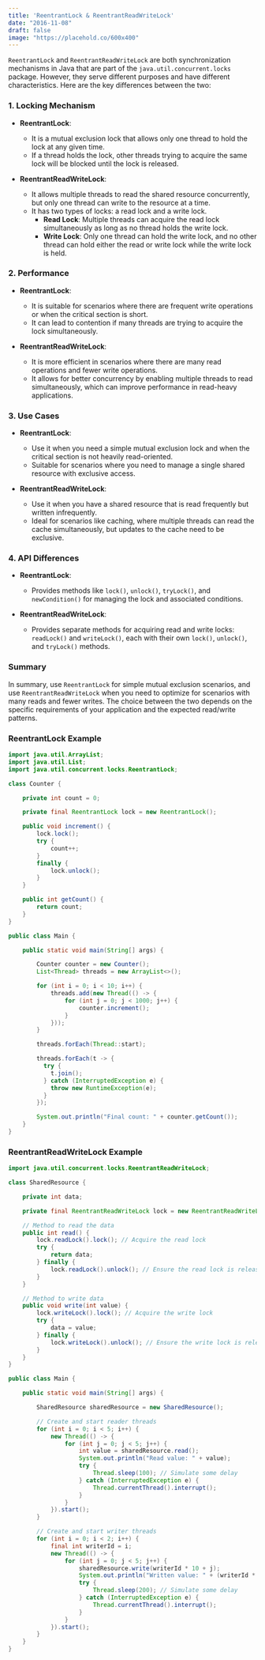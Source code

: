 ```yaml
---
title: 'ReentrantLock & ReentrantReadWriteLock'
date: "2016-11-08"
draft: false
image: "https://placehold.co/600x400"
---
```


`ReentrantLock` and `ReentrantReadWriteLock` are both synchronization mechanisms in Java that are part of the `java.util.concurrent.locks` package. However, they serve different purposes and have different characteristics. Here are the key differences between the two:

### 1. Locking Mechanism

- **ReentrantLock**:
    - It is a mutual exclusion lock that allows only one thread to hold the lock at any given time.
    - If a thread holds the lock, other threads trying to acquire the same lock will be blocked until the lock is released.

- **ReentrantReadWriteLock**:
    - It allows multiple threads to read the shared resource concurrently, but only one thread can write to the resource at a time.
    - It has two types of locks: a read lock and a write lock.
        - **Read Lock**: Multiple threads can acquire the read lock simultaneously as long as no thread holds the write lock.
        - **Write Lock**: Only one thread can hold the write lock, and no other thread can hold either the read or write lock while the write lock is held.

### 2. Performance

- **ReentrantLock**:
    - It is suitable for scenarios where there are frequent write operations or when the critical section is short.
    - It can lead to contention if many threads are trying to acquire the lock simultaneously.

- **ReentrantReadWriteLock**:
    - It is more efficient in scenarios where there are many read operations and fewer write operations.
    - It allows for better concurrency by enabling multiple threads to read simultaneously, which can improve performance in read-heavy applications.

### 3. Use Cases

- **ReentrantLock**:
    - Use it when you need a simple mutual exclusion lock and when the critical section is not heavily read-oriented.
    - Suitable for scenarios where you need to manage a single shared resource with exclusive access.

- **ReentrantReadWriteLock**:
    - Use it when you have a shared resource that is read frequently but written infrequently.
    - Ideal for scenarios like caching, where multiple threads can read the cache simultaneously, but updates to the cache need to be exclusive.

### 4. API Differences

- **ReentrantLock**:
    - Provides methods like `lock()`, `unlock()`, `tryLock()`, and `newCondition()` for managing the lock and associated conditions.

- **ReentrantReadWriteLock**:
    - Provides separate methods for acquiring read and write locks: `readLock()` and `writeLock()`, each with their own `lock()`, `unlock()`, and `tryLock()` methods.

### Summary

In summary, use `ReentrantLock` for simple mutual exclusion scenarios, and use `ReentrantReadWriteLock` when you need to optimize for scenarios with many reads and fewer writes. The choice between the two depends on the specific requirements of your application and the expected read/write patterns.

### ReentrantLock Example

```java
import java.util.ArrayList;
import java.util.List;
import java.util.concurrent.locks.ReentrantLock;

class Counter {

    private int count = 0;

    private final ReentrantLock lock = new ReentrantLock();

    public void increment() {
        lock.lock();
        try {
            count++;
        }
        finally {
            lock.unlock();
        }
    }

    public int getCount() {
        return count;
    }
}

public class Main {

    public static void main(String[] args) {

        Counter counter = new Counter();
        List<Thread> threads = new ArrayList<>();

        for (int i = 0; i < 10; i++) {
            threads.add(new Thread(() -> {
                for (int j = 0; j < 1000; j++) {
                    counter.increment();
                }
            }));
        }

        threads.forEach(Thread::start);

        threads.forEach(t -> {
          try {
            t.join();
          } catch (InterruptedException e) {
            throw new RuntimeException(e);
          }
        });

        System.out.println("Final count: " + counter.getCount());
    }
}

```

### ReentrantReadWriteLock Example

```java 
import java.util.concurrent.locks.ReentrantReadWriteLock;

class SharedResource {

    private int data;

    private final ReentrantReadWriteLock lock = new ReentrantReadWriteLock();

    // Method to read the data
    public int read() {
        lock.readLock().lock(); // Acquire the read lock
        try {
            return data;
        } finally {
            lock.readLock().unlock(); // Ensure the read lock is released
        }
    }

    // Method to write data
    public void write(int value) {
        lock.writeLock().lock(); // Acquire the write lock
        try {
            data = value;
        } finally {
            lock.writeLock().unlock(); // Ensure the write lock is released
        }
    }
}

public class Main {

    public static void main(String[] args) {

        SharedResource sharedResource = new SharedResource();

        // Create and start reader threads
        for (int i = 0; i < 5; i++) {
            new Thread(() -> {
                for (int j = 0; j < 5; j++) {
                    int value = sharedResource.read();
                    System.out.println("Read value: " + value);
                    try {
                        Thread.sleep(100); // Simulate some delay
                    } catch (InterruptedException e) {
                        Thread.currentThread().interrupt();
                    }
                }
            }).start();
        }

        // Create and start writer threads
        for (int i = 0; i < 2; i++) {
            final int writerId = i;
            new Thread(() -> {
                for (int j = 0; j < 5; j++) {
                    sharedResource.write(writerId * 10 + j);
                    System.out.println("Written value: " + (writerId * 10 + j));
                    try {
                        Thread.sleep(200); // Simulate some delay
                    } catch (InterruptedException e) {
                        Thread.currentThread().interrupt();
                    }
                }
            }).start();
        }
    }
}
```